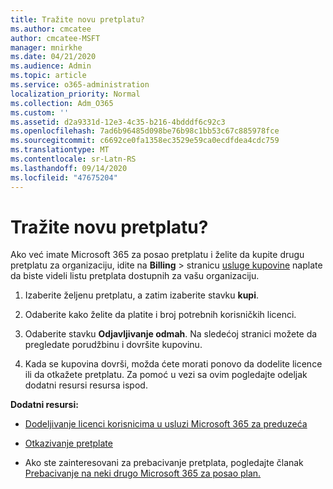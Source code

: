 ```yaml
---
title: Tražite novu pretplatu?
ms.author: cmcatee
author: cmcatee-MSFT
manager: mnirkhe
ms.date: 04/21/2020
ms.audience: Admin
ms.topic: article
ms.service: o365-administration
localization_priority: Normal
ms.collection: Adm_O365
ms.custom: ''
ms.assetid: d2a9331d-12e3-4c35-b216-4bdddf6c92c3
ms.openlocfilehash: 7ad6b96485d098be76b98c1bb53c67c885978fce
ms.sourcegitcommit: c6692ce0fa1358ec3529e59ca0ecdfdea4cdc759
ms.translationtype: MT
ms.contentlocale: sr-Latn-RS
ms.lasthandoff: 09/14/2020
ms.locfileid: "47675204"
---
```

# <a name="looking-to-buy-a-new-subscription"></a>Tražite novu pretplatu?

Ako već imate Microsoft 365 za posao pretplatu i želite da kupite drugu pretplatu za organizaciju, idite na **Billing** \> stranicu [usluge kupovine](https://go.microsoft.com/fwlink/p/?linkid=868433) naplate da biste videli listu pretplata dostupnih za vašu organizaciju.
 
1. Izaberite željenu pretplatu, a zatim izaberite stavku **kupi**.

2. Odaberite kako želite da platite i broj potrebnih korisničkih licenci.

3. Odaberite stavku **Odjavljivanje odmah**. Na sledećoj stranici možete da pregledate porudžbinu i dovršite kupovinu.

4. Kada se kupovina dovrši, možda ćete morati ponovo da dodelite licence ili da otkažete pretplatu. Za pomoć u vezi sa ovim pogledajte odeljak dodatni resursi resursa ispod.

 **Dodatni resursi:**
  
- [Dodeljivanje licenci korisnicima u usluzi Microsoft 365 za preduzeća](https://docs.microsoft.com/microsoft-365/admin/add-users/add-users)
    
- [Otkazivanje pretplate](https://docs.microsoft.com/microsoft-365/commerce/subscriptions/cancel-your-subscription)
    
- Ako ste zainteresovani za prebacivanje pretplata, pogledajte članak [Prebacivanje na neki drugo Microsoft 365 za posao plan.](https://docs.microsoft.com/microsoft-365/commerce/subscriptions/switch-to-a-different-plan)